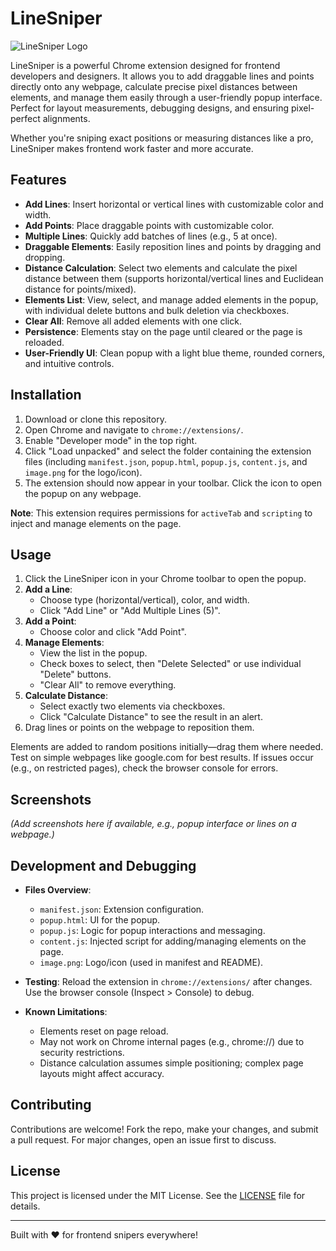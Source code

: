 # LineSniper

![LineSniper Logo](image.png)

LineSniper is a powerful Chrome extension designed for frontend developers and designers. It allows you to add draggable lines and points directly onto any webpage, calculate precise pixel distances between elements, and manage them easily through a user-friendly popup interface. Perfect for layout measurements, debugging designs, and ensuring pixel-perfect alignments.

Whether you're sniping exact positions or measuring distances like a pro, LineSniper makes frontend work faster and more accurate.

## Features

- **Add Lines**: Insert horizontal or vertical lines with customizable color and width.
- **Add Points**: Place draggable points with customizable color.
- **Multiple Lines**: Quickly add batches of lines (e.g., 5 at once).
- **Draggable Elements**: Easily reposition lines and points by dragging and dropping.
- **Distance Calculation**: Select two elements and calculate the pixel distance between them (supports horizontal/vertical lines and Euclidean distance for points/mixed).
- **Elements List**: View, select, and manage added elements in the popup, with individual delete buttons and bulk deletion via checkboxes.
- **Clear All**: Remove all added elements with one click.
- **Persistence**: Elements stay on the page until cleared or the page is reloaded.
- **User-Friendly UI**: Clean popup with a light blue theme, rounded corners, and intuitive controls.

## Installation

1. Download or clone this repository.
2. Open Chrome and navigate to `chrome://extensions/`.
3. Enable "Developer mode" in the top right.
4. Click "Load unpacked" and select the folder containing the extension files (including `manifest.json`, `popup.html`, `popup.js`, `content.js`, and `image.png` for the logo/icon).
5. The extension should now appear in your toolbar. Click the icon to open the popup on any webpage.

**Note**: This extension requires permissions for `activeTab` and `scripting` to inject and manage elements on the page.

## Usage

1. Click the LineSniper icon in your Chrome toolbar to open the popup.
2. **Add a Line**:
   - Choose type (horizontal/vertical), color, and width.
   - Click "Add Line" or "Add Multiple Lines (5)".
3. **Add a Point**:
   - Choose color and click "Add Point".
4. **Manage Elements**:
   - View the list in the popup.
   - Check boxes to select, then "Delete Selected" or use individual "Delete" buttons.
   - "Clear All" to remove everything.
5. **Calculate Distance**:
   - Select exactly two elements via checkboxes.
   - Click "Calculate Distance" to see the result in an alert.
6. Drag lines or points on the webpage to reposition them.

Elements are added to random positions initially—drag them where needed. Test on simple webpages like google.com for best results. If issues occur (e.g., on restricted pages), check the browser console for errors.

## Screenshots

*(Add screenshots here if available, e.g., popup interface or lines on a webpage.)*

## Development and Debugging

- **Files Overview**:
  - `manifest.json`: Extension configuration.
  - `popup.html`: UI for the popup.
  - `popup.js`: Logic for popup interactions and messaging.
  - `content.js`: Injected script for adding/managing elements on the page.
  - `image.png`: Logo/icon (used in manifest and README).

- **Testing**: Reload the extension in `chrome://extensions/` after changes. Use the browser console (Inspect > Console) to debug.

- **Known Limitations**:
  - Elements reset on page reload.
  - May not work on Chrome internal pages (e.g., chrome://) due to security restrictions.
  - Distance calculation assumes simple positioning; complex page layouts might affect accuracy.

## Contributing

Contributions are welcome! Fork the repo, make your changes, and submit a pull request. For major changes, open an issue first to discuss.

## License

This project is licensed under the MIT License. See the [LICENSE](LICENSE) file for details.

---

Built with ❤️ for frontend snipers everywhere!

